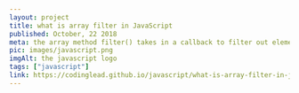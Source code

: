 ```yaml
---
layout: project
title: what is array filter in JavaScript
published: October, 22 2018
meta: the array method filter() takes in a callback to filter out elements in a array. 
pic: images/javascript.png
imgAlt: the javascript logo
tags: ["javascript"]
link: https://codinglead.github.io/javascript/what-is-array-filter-in-javascript
---
```

